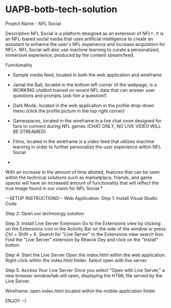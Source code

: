 # UAPB-botb-tech-solution

Project Name - NFL Social

Description
  NFL Social is a platform designed as an extension of NFL+. It is an NFL-based social media that uses artificial intelligence to create an assistant to enhance the user's NFL experience and increase acquisition for NFL+. NFL Social will also use machine learning to curate a personalized, immersive experience, produced by the content stream/feed.

Functionality
- Sample media feed, located in both the web application and wireframe

- Jamal the Ball, located in the bottom left corner of the webpage, is a WORKING chatbot trained on recent NFL data that can answer user questions and prompts (ask him a question!)

- Dark Mode, located in the web application in the profile drop-down menu (click the profile picture in the top right corner)

- Gamespaces, located in the wireframe is a live chat room designed for fans to connect during NFL games (CHAT ONLY, NO LIVE VIDEO WILL BE STREAMED)

- Films, located in the wireframe is a video feed that utilizes machine learning in order to further personalize the user experience within NFL Social

*
With an increase in the amount of time allotted, features that can be seen within the technical solutions such as marketplace, friends, and game spaces will have an increased amount of functionality that will reflect the true image found in our vision for NFL Social
*

--SETUP INSTRUCTIONS--
Web Application: 
Step 1: Install Visual Studio Code

Step 2: Open our technology solution

Step 3: Install Live Server Extension
Go to the Extensions view by clicking on the Extensions icon in the Activity Bar on the side of the window or press Ctrl + Shift + X.
Search for "Live Server" in the Extensions view search box.
Find the "Live Server" extension by Ritwick Dey and click on the "Install" button.

Step 4: Start the Live Server
Open the index.html within the web application. Right-click within the index.html folder. Select open with live server.

Step 5: Access Your Live Server
Once you select "Open with Live Server," a new browser window/tab will open, displaying the HTML file served by the Live Server.

Wireframe:
open index.html located within the mobile application folder

ENJOY :-)
